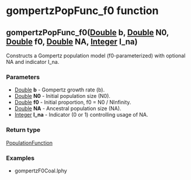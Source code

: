 gompertzPopFunc_f0 function
===========================
gompertzPopFunc_f0([Double](../types/Double.md) **b**, [Double](../types/Double.md) **N0**, [Double](../types/Double.md) **f0**, [Double](../types/Double.md) **NA**, [Integer](../types/Integer.md) **I_na**)
--------------------------------------------------------------------------------------------------------------------------------------------------------------------------------------------------------------

Constructs a Gompertz population model (f0-parameterized) with optional NA and indicator I_na.

### Parameters

- [Double](../types/Double.md) **b** - Gompertz growth rate (b).
- [Double](../types/Double.md) **N0** - Initial population size (N0).
- [Double](../types/Double.md) **f0** - Initial proportion, f0 = N0 / NInfinity.
- [Double](../types/Double.md) **NA** - Ancestral population size (NA).
- [Integer](../types/Integer.md) **I_na** - Indicator (0 or 1) controlling usage of NA.

### Return type

[PopulationFunction](../types/PopulationFunction.md)


### Examples

- gompertzF0Coal.lphy



